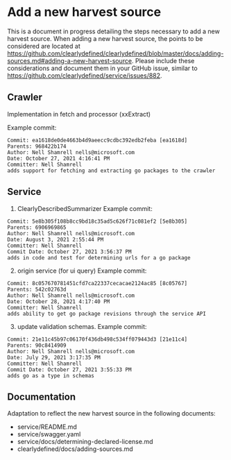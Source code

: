 # Add a new harvest source

This is a document in progress detailing the steps necessary to add a new harvest source.
When adding a new harvest source, the points to be considered are located at https://github.com/clearlydefined/clearlydefined/blob/master/docs/adding-sources.md#adding-a-new-harvest-source. Please include these considerations and document them in your GitHub issue, similar to https://github.com/clearlydefined/service/issues/882.

## Crawler
Implementation in fetch and processor (xxExtract)

Example commit:
```
Commit: ea1618de0de4663b4d9aeecc9cdbc392edb2feba [ea1618d]
Parents: 968422b174
Author: Nell Shamrell nells@microsoft.com
Date: October 27, 2021 4:16:41 PM
Committer: Nell Shamrell
adds support for fetching and extracting go packages to the crawler
```

## Service

1. ClearlyDescribedSummarizer
Example commit:
```
Commit: 5e8b305f108b8cc9bd18c35ad5c626f71c081ef2 [5e8b305]
Parents: 6906969865
Author: Nell Shamrell nells@microsoft.com
Date: August 3, 2021 2:55:44 PM
Committer: Nell Shamrell
Commit Date: October 27, 2021 3:56:37 PM
adds in code and test for determining urls for a go package
```
2. origin service (for ui query)
Example commit:
```
Commit: 8c057670781451cfd7ca22337cecacae2124ac85 [8c05767]
Parents: 542c02763d
Author: Nell Shamrell nells@microsoft.com
Date: October 28, 2021 4:17:40 PM
Committer: Nell Shamrell
adds ability to get go package revisions through the service API
```
3. update validation schemas.
Example commit:
```
Commit: 21e11c45b97c06170f436db498c534ff079443d3 [21e11c4]
Parents: 90c8414909
Author: Nell Shamrell nells@microsoft.com
Date: July 29, 2021 3:17:35 PM
Committer: Nell Shamrell
Commit Date: October 27, 2021 3:55:33 PM
adds go as a type in schemas
```
## Documentation
Adaptation to reflect the new harvest source in the following documents:
- service/README.md
- service/swagger.yaml
- service/docs/determining-declared-license.md
- clearlydefined/docs/adding-sources.md